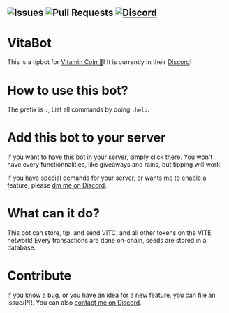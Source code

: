 ![Issues](https://img.shields.io/github/issues-raw/JeanOUINA/VitaBot)
![Pull Requests](https://img.shields.io/github/issues-pr-raw/JeanOUINA/VitaBot)
[![Discord](https://img.shields.io/discord/862416292760649768?logo=discord&style=flat-square&color=%23fffd6c)](https://discord.gg/sUvQufEqna)
---
# VitaBot
This is a tipbot for [Vitamin Coin 💊](https://vitamincoin.org)! It is currently in their [Discord](https://discord.gg/sUvQufEqna)!
# How to use this bot?
The prefix is `.`, List all commands by doing `.help`.
# Add this bot to your server
If you want to have this bot in your server, simply click [there](https://discord.com/api/oauth2/authorize?client_id=872912021379752026&permissions=388160&scope=bot). You won't have every functionnalities, like giveaways and rains, but tipping will work.

If you have special demands for your server, or wants me to enable a feature, please [dm me on Discord](https://discord.com/users/696481194443014174).
# What can it do?
This bot can store, tip, and send VITC, and all other tokens on the VITE network! Every transactions are done on-chain, seeds are stored in a database.
# Contribute
If you know a bug, or you have an idea for a new feature, you can file an issue/PR. You can also [contact me on Discord](https://discord.com/users/696481194443014174).